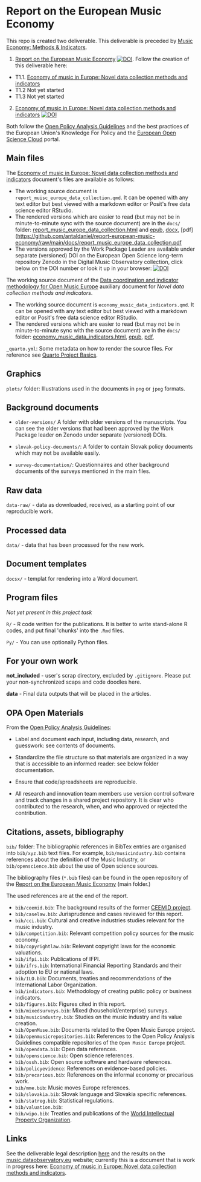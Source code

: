 # Report on the European Music Economy

This repo is created two deliverable. This deliverable is preceded by [Music Economy: Methods & Indicators](https://github.com/dataobservatory-eu/music_economy_methods_indicators/).

1. [Report on the European Music Economy](https://zenodo.org/record/6464782#.Ylq7JNpBzIU) [![DOI](https://zenodo.org/badge/DOI/10.5281/zenodo.6464782.svg)](https://doi.org/10.5281/zenodo.6464782). Follow the creation of this deliverable here:

-    T1.1. [Economy of music in Europe: Novel data collection methods and indicators](https://music.dataobservatory.eu/documents/open_music_europe/economy/report/report.html)
-   T1.2 Not yet started
-   T1.3 Not yet started

2. [Economy of music in Europe: Novel data collection methods and indicators](https://doi.org/10.5281/zenodo.6464990) [![DOI](https://zenodo.org/badge/DOI/10.5281/zenodo.6464990.svg)](https://doi.org/10.5281/zenodo.6464990)

Both follow the [Open Policy Analysis Guidelines](http://www.bitss.org/wp-content/uploads/2019/03/OPA-Guidelines.pdf) and the best practices of the European Union's Knowledge For Policy and the [European Open Science Cloud](https://eosc-portal.eu/) portal.

## Main files

The [Economy of music in Europe: Novel data collection methods and indicators]() document's files are available as follows: 
- The working source document is `report_muisc_europe_data_collection.qmd`. It can be opened with any text editor but best viewed with a markdown editor or Posit's free data science editor RStudio. 
- The rendered versions which are easier to read (but may not be in minute-to-minute sync with the source document) are in the `docs/` folder: [report_music_europe_data_collection.html](https://github.com/antaldaniel/report-european-music-economy/raw/main/docs/report_music_europe_data_collection.html) and [epub](https://github.com/antaldaniel/report-european-music-economy/raw/main/docs/report_music_europe_data_collection.epub), [docx](https://github.com/antaldaniel/report-european-music-economy/raw/main/docs/report_music_europe_data_collection.epub), [pdf](https://github.com/antaldaniel/report-european-music-economy/raw/main/docs/report_music_europe_data_collection.pdf
- The versions approved by the Work Package Leader are available under separate (versioned) DOI on the European Open Science long-term repository Zenodo in the Digital Music Observatory collection, click below on the DOI number or look it up in your browser:
[![DOI](https://zenodo.org/badge/DOI/10.5281/zenodo.6464782.svg)](https://doi.org/10.5281/zenodo.6464782)


The working source document of the [Data coordination and indicator methodology for Open Music Europe]() auxiliary document for _Novel data collection methods and indicators_.  
- The working source document is `economy_music_data_indicators.qmd`. It can be opened with any text editor but best viewed with a markdown editor or Posit's free data science editor RStudio. 
- The rendered versions which are easier to read (but may not be in minute-to-minute sync with the source document) are in the `docs/` folder: [economy_music_data_indicators.html]([pdf](https://github.com/antaldaniel/report-european-music-economy/raw/main/docs/economy_music_data_indicators.html)), [epub](https://github.com/antaldaniel/report-european-music-economy/raw/main/docs/economy_music_data_indicators.epub), [pdf](https://github.com/antaldaniel/report-european-music-economy/raw/main/docs/economy_music_data_indicators.pdf),

`_quarto.yml`: Some metadata on how to render the source files. For reference see [Quarto Project Basics](https://quarto.org/docs/projects/quarto-projects.html).

## Graphics

`plots/` folder: Illustrations used in the documents in `png` or `jpeg` formats.

## Background documents

- `older-versions/`  A folder with older versions of the manuscripts.  You can see the older versions that had been approved by the Work Package leader on Zenodo under separate (versioned) DOIs.

- `slovak-policy-documents/`: A folder to contain Slovak policy documents which may not be available easily.

- `survey-documentation/`: Questionnaires and other background documents of the surveys mentioned in the main files.

## Raw data 
`data-raw/` - data as downloaded, received, as a starting point of our reproducible work. 

## Processed data 
`data/` - data that has been processed for the new work.

## Document templates
`docsx/` - templat for rendering into a Word document.

## Program files
_Not yet present in this project task_


`R/` - R code written for the publications.  It is better to write stand-alone R codes, and put final 'chunks' into the `.Rmd` files.

`Py/` - You can use optionally Python files. 


## For your own work

**not_included** - user's scrap directory, excluded by `.gitignore`.  Please put your non-synchronized scaps and code doodles here.



**data** - Final data outputs that will be placed in the articles.


## OPA Open Materials

From the [Open Policy Analysis Guidelines](http://www.bitss.org/wp-content/uploads/2019/03/OPA-Guidelines.pdf):

- Label and document each input, including data, research, and guesswork: see contents of documents.

- Standardize the file structure so that materials are organized in a way that is accessible to an informed reader: see below folder documentation.

- Ensure that code/spreadsheets are reproducible. 

- All research and innovation team members use version control software and track changes in a shared project repository. It is clear who contributed to the research, when, and who approved or rejected the contribution.

## Citations, assets, bibliography

`bib/` folder: The bibliographic references in BibTex entries are organised into `bib/xyz.bib` text files.  For example, `bib/musicindustry.bib` contains references about the definition of the Music Industry, or `bib/openscience.bib` about the use of Open science sources.

The bibliography files (`*.bib` files) can be found in the open repository of the [Report on the European Music Economy](https://github.com/dataobservatory-eu/european_music_economy) (main folder.)

The used references are at the end of the report.

-   `bib/ceemid.bib`: The background results of the former [CEEMID project](https://reprex.nl/project/ceemid/).
-   `bib/caselaw.bib`: Jurisprudence and cases reviewed for this report.
-   `bib/cci.bib`: Cultural and creative industries studies relevant for the music industry.
-   `bib/competition.bib`: Relevant competition policy sources for the music economy.
-   `bib/copyrightlaw.bib`: Relevant copyright laws for the economic valuations.
-   `bib/ifpi.bib`: Publications of IFPI.
-   `bib/ifrs.bib`:  International Financial Reporting Standards and their adoption to EU or national laws.
-    `bib/ILO.bib`: Documents, treaties and recommendations of the International Labor Organization.
-    `bib/indicators.bib`: Methodology of creating public policy or business indicators.
-    `bib/figures.bib`:  Figures cited in this report.
-    `bib/mixedsurveys.bib`:  Mixed (household/enterprise) surveys.
-   `bib/musicindustry.bib`:  Studies on the music industry and its value creation.
-    `bib/OpenMuse.bib`:  Documents related to the Open Music Europe project.
-    `bib/openmusicrepositories.bib`:  References to the Open Policy Analysis Guidelines compatible repositories of the `Open Music Europe` project.
-    `bib/opendata.bib`:  Open data references.
-    `bib/openscience.bib`:  Open science references.
-    `bib/ossh.bib`: Open source software and hardware references.
-    `bib/policyevidence`:  References on evidence-based policies.
-   `bib/precarious.bib`: References on the informal economy or precarious work.
-   `bib/mme.bib`: Music moves Europe references.
-   `bib/slovakia.bib`: Slovak language and Slovakia specific references.
-   `bib/statreg.bib`: Statistical regulations.
-    `bib/valuation.bib`: 
-    `bib/wipo.bib`:  Treaties and publications of the [World Intellectual Property Organization](https://www.wipo.int/).

## Links

See the deliverable legal description [here](https://openmuse.dataobservatory.eu/resources/music-economy/) and the results on the [music.dataobservatory.eu](https://music.dataobservatory.eu/) website; currently this is a document that is work in progress here: [Economy of music in Europe: Novel data collection methods and indicators](https://music.dataobservatory.eu/documents/open_music_europe/economy/report/report.html).
